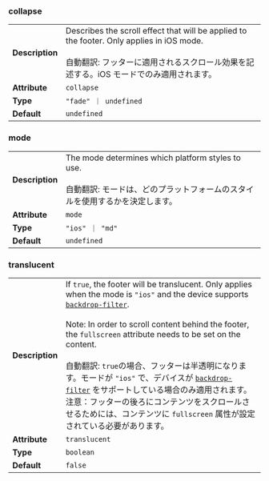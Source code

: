 ### collapse

|                 |                                                                                                                                                                                             |
| --------------- | ------------------------------------------------------------------------------------------------------------------------------------------------------------------------------------------- |
| **Description** | Describes the scroll effect that will be applied to the footer. Only applies in iOS mode.<br /><br />自動翻訳: フッターに適用されるスクロール効果を記述する。iOS モードでのみ適用されます。 |
| **Attribute**   | `collapse`                                                                                                                                                                                  |
| **Type**        | `"fade" ｜ undefined`                                                                                                                                                                       |
| **Default**     | `undefined`                                                                                                                                                                                 |

### mode

|                 |                                                                                                                                           |
| --------------- | ----------------------------------------------------------------------------------------------------------------------------------------- |
| **Description** | The mode determines which platform styles to use.<br /><br />自動翻訳: モードは、どのプラットフォームのスタイルを使用するかを決定します。 |
| **Attribute**   | `mode`                                                                                                                                    |
| **Type**        | `"ios" ｜ "md"`                                                                                                                           |
| **Default**     | `undefined`                                                                                                                               |

### translucent

|                 |                                                                                                                                                                                                                                                                                                                                                                                                                                                                                                                                                                                                                                                                                                                                |
| --------------- | ------------------------------------------------------------------------------------------------------------------------------------------------------------------------------------------------------------------------------------------------------------------------------------------------------------------------------------------------------------------------------------------------------------------------------------------------------------------------------------------------------------------------------------------------------------------------------------------------------------------------------------------------------------------------------------------------------------------------------ |
| **Description** | If `true`, the footer will be translucent. Only applies when the mode is `"ios"` and the device supports [`backdrop-filter`](https://developer.mozilla.org/en-US/docs/Web/CSS/backdrop-filter#Browser_compatibility).<br /><br />Note: In order to scroll content behind the footer, the `fullscreen` attribute needs to be set on the content.<br /><br />自動翻訳: `true`の場合、フッターは半透明になります。モードが `"ios"` で、デバイスが [`backdrop-filter`](https://developer.mozilla.org/en-US/docs/Web/CSS/backdrop-filter#Browser_compatibility) をサポートしている場合のみ適用されます。 注意：フッターの後ろにコンテンツをスクロールさせるためには、コンテンツに `fullscreen` 属性が設定されている必要があります。 |
| **Attribute**   | `translucent`                                                                                                                                                                                                                                                                                                                                                                                                                                                                                                                                                                                                                                                                                                                  |
| **Type**        | `boolean`                                                                                                                                                                                                                                                                                                                                                                                                                                                                                                                                                                                                                                                                                                                      |
| **Default**     | `false`                                                                                                                                                                                                                                                                                                                                                                                                                                                                                                                                                                                                                                                                                                                        |
